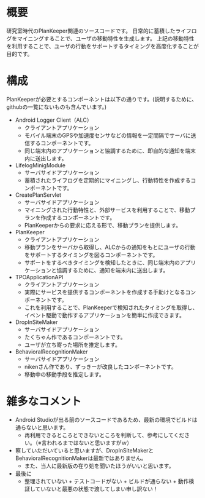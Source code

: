 # 概要
研究室時代のPlanKeeper関連のソースコードです。
日常的に蓄積したライフログをマイニングすることで、ユーザの移動特性を生成します。
上記の移動特性を利用することで、ユーザの行動をサポートするタイミングを高度化することが目的です。

# 構成
PlanKeeperが必要とするコンポーネントは以下の通りです。(説明するために、githubの一覧にないものも含んでいます。) 
* Android Logger Client（ALC）
  * クライアントアプリケーション
  * モバイル端末のGPSや加速度センサなどの情報を一定間隔でサーバに送信するコンポーネントです。
  * 同じ端末内のアプリケーションと協調するために、即自的な通知を端末内に送出します。
* LifelogMinigModule
  * サーバサイドアプリケーション
  * 蓄積されたライフログを定期的にマイニングし、行動特性を作成するコンポーネントです。
* CreatePlanServlet
  * サーバサイドアプリケーション
  * マイニングされた行動特性と、外部サービスを利用することで、移動プランを作成するコンポーネントです。
  * PlanKeeperからの要求に応える形で、移動プランを提供します。
* PlanKeeper
  * クライアントアプリケーション
  * 移動プランをサーバから取得し、ALCからの通知をもとにユーザの行動をサポートするタイミングを図るコンポーネントです。
  * サポートをするべきタイミングを検知したときに、同じ端末内のアプリケーションと協調するために、通知を端末内に送出します。
* TPOApplicationAPI
  * クライアントアプリケーション
  * 実際にサービスを提供するコンポーネントを作成する手助けとなるコンポーネントです。
  * これを利用することで、PlanKeeperで検知されたタイミングを取得し、イベント駆動で動作するアプリケーションを簡単に作成できます。
* DropInSiteMaker
  * サーバサイドアプリケーション
  * たくちゃん作であるコンポーネントです。
  * ユーザが立ち寄った場所を推定します。
* BehavioralRecognitionMaker
  * サーバサイドアプリケーション
  * nikenさん作であり、ずっきーが改良したコンポーネントです。
  * 移動中の移動手段を推定します。

# 雑多なコメント
* Android Studioが出る前のソースコードであるため、最新の環境でビルドは通らないと思います。
  * 再利用できるところとできないところを判断して、参考にしてください。（※言われるまではないと思いますがｗ）
* 察していただいていると思いますが、DropInSiteMakerとBehavioralRecognitionMakerは最新ではありません。
  * また、当人に最新版の在り処を聞いたほうがいいと思います。
* 最後に
  * 整理されていない + テストコードがない + ビルドが通らない + 動作検証していないと最悪の状態で渡してしまい申し訳ない！

